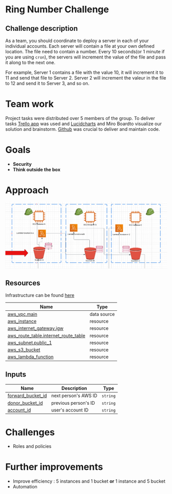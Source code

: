# Ring Number Challenge

## Challenge description

As a team, you should coordinate to deploy a server in each of your individual accounts. Each server will contain a file at your own defined location. The file need to contain a number. Every 10 seconds(or 1 minute if you are using `cron`), the servers will increment the value of the file and pass it along to the next one.

For example, Server 1 contains a file with the value 10, it will increment it to 11 and send that file to Server 2. Server 2 will increment the valeur in the file to 12 and send it to Server 3, and so on.


# Team work

Project tasks were distributed over 5 members of the group. 
To deliver tasks [Trello app](https://trello.com/b/ufyjRrXX/ring-number-challenge) was used and [Lucidcharts](https://lucid.app/lucidchart/69dfa177-b7da-431e-8789-5d5189e043ab/edit?invitationId=inv_6e2d77ba-a32e-4c27-9828-61600a988c29&page=0_0#) and Miro Boardto visualize our solution and brainstorm.
[Github](https://github.com/KlToti/ring_no_challenge) was crucial to deliver and maintain code.

# Goals
* __Security__
* __Think outside the box__ 


# Approach 


![Alt text](https://github.com/KlToti/ring_no_challenge/blob/main/image.png)


## Resources 

Infrastructure can be found [here](https://github.com/KlToti/ring_no_challenge/tree/yeli/infra/Yelizaveta) 

| Name | Type |
|------|------|
| [aws_vpc.main](https://registry.terraform.io/providers/hashicorp/aws/latest/docs/resources/vpc) | data source |
| [aws_instance](https://registry.terraform.io/providers/hashicorp/aws/latest/docs/resources/instance) | resource |
| [aws_internet_gateway.igw](https://registry.terraform.io/providers/hashicorp/aws/latest/docs/resources/internet_gateway) | resource |
| [aws_route_table.internet_route_table](https://registry.terraform.io/providers/hashicorp/aws/latest/docs/resources/route_table) | resource |
| [aws_subnet.public_1](https://registry.terraform.io/providers/hashicorp/aws/latest/docs/resources/subnet) | resource |
| [aws_s3_bucket](https://registry.terraform.io/providers/hashicorp/aws/latest/docs/resources/s3_bucket) | resource |
| [aws_lambda_function](https://registry.terraform.io/providers/hashicorp/aws/latest/docs/resources/lambda_function) | resource |

## Inputs

| Name | Description | Type |
|------|-------------|------|
| <a name="forward_bucket_id"></a> [forward\_bucket\_id](#input\_project\_name) | next person's AWS ID | `string` | 
| <a name="donor_bucket_id"></a> [donor\_bucket\_id](#donor\_project\_name) | previous person's ID | `string` | 
| <a name="account_id"></a> [account\_id](#account\_id\_) | user's account ID | `string` | 


# Challenges

* Roles and policies

# Further improvements

* Improve efficiency : 5 instances and 1 bucket __or__ 1 instance and 5 bucket
* Automation



